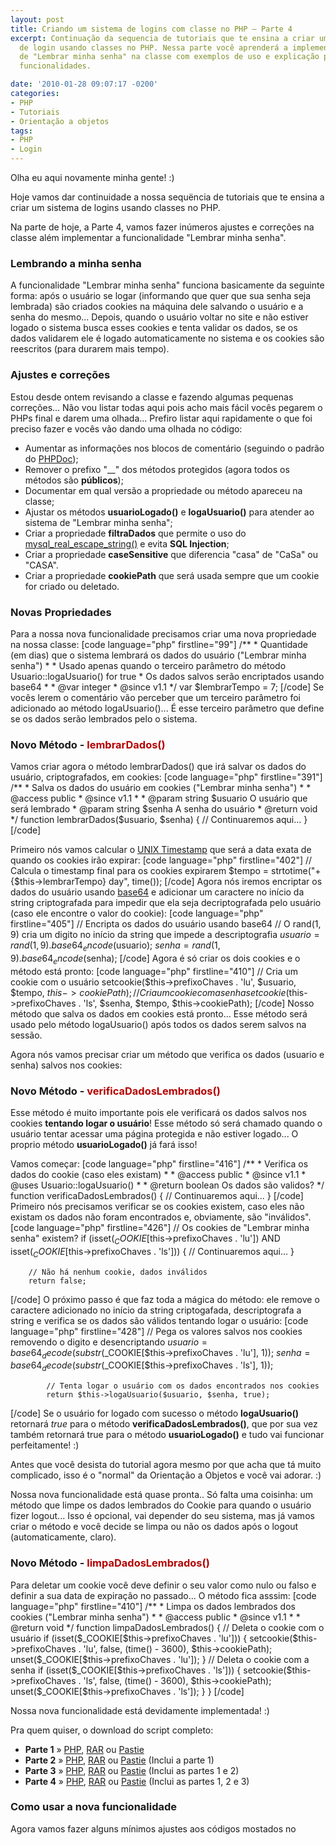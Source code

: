 ```yaml
---
layout: post
title: Criando um sistema de logins com classe no PHP – Parte 4
excerpt: Continuação da sequencia de tutoriais que te ensina a criar um poderoso sistema
  de login usando classes no PHP. Nessa parte você aprenderá a implementar o sistema
  de "Lembrar minha senha" na classe com exemplos de uso e explicação para todas as
  funcionalidades.

date: '2010-01-28 09:07:17 -0200'
categories:
- PHP
- Tutoriais
- Orientação a objetos
tags:
- PHP
- Login
---
```

Olha eu aqui novamente minha gente! :)

Hoje vamos dar continuidade a nossa sequëncia de tutoriais que te ensina a criar um sistema de logins usando classes no PHP.

Na parte de hoje, a Parte 4, vamos fazer inúmeros ajustes e correções na classe além implementar a funcionalidade "Lembrar minha senha".

<h3>Lembrando a minha senha</h3>
A funcionalidade "Lembrar minha senha" funciona basicamente da seguinte forma: após o usuário se logar (informando que quer que sua senha seja lembrada) são criados cookies na máquina dele salvando o usuário e a senha do mesmo... Depois, quando o usuário voltar no site e não estiver logado o sistema busca esses cookies e tenta validar os dados, se os dados validarem ele é logado automaticamente no sistema e os cookies são reescritos (para durarem mais tempo).

<h3>Ajustes e correções</h3>
Estou desde ontem revisando a classe e fazendo algumas pequenas correções... Não vou listar todas aqui pois acho mais fácil vocês pegarem o PHPs final e darem uma olhada... Prefiro listar aqui rapidamente o que foi preciso fazer e vocês vão dando uma olhada no código:

<ul>
<li>Aumentar as informações nos blocos de comentário (seguindo o padrão do <a href="http://www.phpdoc.org/" title="PHPDoc">PHPDoc</a>);</li>
<li>Remover o prefixo "__" dos métodos protegidos (agora todos os métodos são <strong>públicos</strong>);</li>
<li>Documentar em qual versão a propriedade ou método apareceu na classe;</li>
<li>Ajustar os métodos <strong>usuarioLogado()</strong> e <strong>logaUsuario()</strong> para atender ao sistema de "Lembrar minha senha";</li>
<li>Criar a propriedade <strong>filtraDados</strong> que permite o uso do <a href="http://br.php.net/manual/en/function.mysql-real-escape-string.php" title="mysql_real_escape_string()">mysql_real_escape_string()</a> e evita <strong>SQL Injection</strong>;</li>
<li>Criar a propriedade <strong>caseSensitive</strong> que diferencia "casa" de "CaSa" ou "CASA".</li>
<li>Criar a propriedade <strong>cookiePath</strong> que será usada sempre que um cookie for criado ou deletado.</li>
</ul>


<h3>Novas Propriedades</h3>
Para a nossa nova funcionalidade precisamos criar uma nova propriedade na nossa classe:
[code language="php" firstline="99"]
	/**
	 * Quantidade (em dias) que o sistema lembrará os dados do usuário ("Lembrar minha senha")
	 *
	 * Usado apenas quando o terceiro parâmetro do método Usuario::logaUsuario() for true
	 * Os dados salvos serão encriptados usando base64
	 *
	 * @var integer
	 * @since v1.1
	 */
	var $lembrarTempo = 7;
[/code]
Se vocês lerem o comentário vão perceber que um terceiro parâmetro foi adicionado ao método logaUsuario()... É esse terceiro parâmetro que define se os dados serão lembrados pelo o sistema.

<h3>Novo Método - <span style="color: #B40000">lembrarDados()</span></h3>
Vamos criar agora o método lembrarDados() que irá salvar os dados do usuário, criptografados, em cookies:
[code language="php" firstline="391"]
	/**
	 * Salva os dados do usuário em cookies ("Lembrar minha senha")
	 *
	 * @access public
	 * @since v1.1
	 *
	 * @param string $usuario O usuário que será lembrado
	 * @param string $senha A senha do usuário
	 * @return void
	 */
	function lembrarDados($usuario, $senha) {
		// Continuaremos aqui...
	}
[/code]

Primeiro nós vamos calcular o <a href="http://pt.wikipedia.org/wiki/Era_Unix" title="UNIX Timestamp">UNIX Timestamp</a> que será a data exata de quando os cookies irão expirar:
[code language="php" firstline="402"]
		// Calcula o timestamp final para os cookies expirarem
		$tempo = strtotime("+{$this->lembrarTempo} day", time());
[/code]
Agora nós iremos encriptar os dados do usuário usando <a href="http://pt.wikipedia.org/wiki/Base64" title="base64">base64</a> e adicionar um caractere no início da string criptografada para impedir que ela seja decriptografada pelo usuário (caso ele encontre o valor do cookie):
[code language="php" firstline="405"]
		// Encripta os dados do usuário usando base64
		// O rand(1, 9) cria um digito no início da string que impede a descriptografia
		$usuario = rand(1, 9) . base64_encode($usuario);
		$senha = rand(1, 9) . base64_encode($senha);
[/code]
Agora é só criar os dois cookies e o método está pronto:
[code language="php" firstline="410"]
		// Cria um cookie com o usuário
		setcookie($this->prefixoChaves . 'lu', $usuario, $tempo, $this->cookiePath);
		// Cria um cookie com a senha
		setcookie($this->prefixoChaves . 'ls', $senha, $tempo, $this->cookiePath);
[/code]
Nosso método que salva os dados em cookies está pronto... Esse método será usado pelo método logaUsuario() após todos os dados serem salvos na sessão.

Agora nós vamos precisar criar um método que verifica os dados (usuario e senha) salvos nos cookies:

<h3>Novo Método - <span style="color: #B40000">verificaDadosLembrados()</span></h3>
Esse método é muito importante pois ele verificará os dados salvos nos cookies <strong>tentando logar o usuário</strong>! Esse método só será chamado quando o usuário tentar acessar uma página protegida e não estiver logado... O proprio método <strong>usuarioLogado()</strong> já fará isso!

Vamos começar:
[code language="php" firstline="416"]
	/**
	 * Verifica os dados do cookie (caso eles existam)
	 *
	 * @access public
	 * @since v1.1
	 * @uses Usuario::logaUsuario()
	 *
	 * @return boolean Os dados são validos?
	 */
	function verificaDadosLembrados() {
		// Continuaremos aqui...
	}
[/code]
Primeiro nós precisamos verificar se os cookies existem, caso eles não existam os dados não foram encontrados e, obviamente, são "inválidos".
[code language="php" firstline="426"]
		// Os cookies de "Lembrar minha senha" existem?
		if (isset($_COOKIE[$this->prefixoChaves . 'lu']) AND isset($_COOKIE[$this->prefixoChaves . 'ls'])) {
			// Continuaremos aqui...
		}

		// Não há nenhum cookie, dados inválidos
		return false;
[/code]
O próximo passo é que faz toda a mágica do método: ele remove o caractere adicionado no início da string criptogafada, descriptografa a string e verifica se os dados são válidos tentando logar o usuário:
[code language="php" firstline="428"]
			// Pega os valores salvos nos cookies removendo o digito e desencriptando
			$usuario = base64_decode(substr($_COOKIE[$this->prefixoChaves . 'lu'], 1));
			$senha = base64_decode(substr($_COOKIE[$this->prefixoChaves . 'ls'], 1));

			// Tenta logar o usuário com os dados encontrados nos cookies
			return $this->logaUsuario($usuario, $senha, true);
[/code]
Se o usuário for logado com sucesso o método <strong>logaUsuario()</strong> retornará <em>true</em> para o método <strong>verificaDadosLembrados()</strong>, que por sua vez também retornará true para o método <strong>usuarioLogado()</strong> e tudo vai funcionar perfeitamente! :)

Antes que você desista do tutorial agora mesmo por que acha que tá muito complicado, isso é o "normal" da Orientação a Objetos e você vai adorar. :)

Nossa nova funcionalidade está quase pronta.. Só falta uma coisinha: um método que limpe os dados lembrados do Cookie para quando o usuário fizer logout... Isso é opcional, vai depender do seu sistema, mas já vamos criar o método e você decide se limpa ou não os dados após o logout (automaticamente, claro).

<h3>Novo Método - <span style="color: #B40000">limpaDadosLembrados()</span></h3>
Para deletar um cookie você deve definir o seu valor como nulo ou falso e definir a sua data de expiração no passado... O método fica asssim:
[code language="php" firstline="410"]
	/**
	 * Limpa os dados lembrados dos cookies ("Lembrar minha senha")
	 *
	 * @access public
	 * @since v1.1
	 *
	 * @return void
	 */
	function limpaDadosLembrados() {
		// Deleta o cookie com o usuário
		if (isset($_COOKIE[$this->prefixoChaves . 'lu'])) {
			setcookie($this->prefixoChaves . 'lu', false, (time() - 3600), $this->cookiePath);
			unset($_COOKIE[$this->prefixoChaves . 'lu']);
		}
		// Deleta o cookie com a senha
		if (isset($_COOKIE[$this->prefixoChaves . 'ls'])) {
			setcookie($this->prefixoChaves . 'ls', false, (time() - 3600), $this->cookiePath);
			unset($_COOKIE[$this->prefixoChaves . 'ls']);
		}
	}
[/code]

Nossa nova funcionalidade está devidamente implementada! :)

Pra quem quiser, o download do script completo:

<ul>
<li><strong>Parte 1</strong> » <a href="/arquivos/2010/01/usuarios.class.parte1.phps" title="usuarios.class.parte1.phps (Parte 1)" target="_blank">PHP</a>, <a href="/arquivos/2010/01/usuarios.class.parte1.rar" title="usuarios.class.parte1.rar (Parte 1)" target="_blank">RAR</a> ou <a href="http://pastie.org/826194" title="Pastie (Parte 1)" target="_blank">Pastie</a></li>
<li><strong>Parte 2</strong> » <a href="/arquivos/2010/01/usuarios.class.parte2.phps" title="usuarios.class.parte2.phps (Parte 2)" target="_blank">PHP</a>, <a href="/arquivos/2010/01/usuarios.class.parte2.rar" title="usuarios.class.parte2.rar (Parte 2)" target="_blank">RAR</a> ou <a href="http://pastie.org/826197" title="Pastie (Parte 2)" target="_blank">Pastie</a> (Inclui a parte 1)</li>
<li><strong>Parte 3</strong> » <a href="/arquivos/2010/01/usuarios.class.parte3.phps" title="usuarios.class.parte3.phps (Parte 3)" target="_blank">PHP</a>, <a href="/arquivos/2010/01/usuarios.class.parte3.rar" title="usuarios.class.parte3.rar (Parte 3)" target="_blank">RAR</a> ou <a href="http://pastie.org/826200" title="Pastie (Parte 3)" target="_blank">Pastie</a> (Inclui as partes 1 e 2)</li>
<li><strong>Parte 4</strong> » <a href="/arquivos/2010/01/usuarios.class.parte4.phps" title="usuarios.class.parte4.phps (Parte 4)" target="_blank">PHP</a>, <a href="/arquivos/2010/01/usuarios.class.parte4.rar" title="usuarios.class.parte4.rar (Parte 4)" target="_blank">RAR</a> ou <a href="http://pastie.org/826208" title="Pastie (Parte 4)" target="_blank">Pastie</a> (Inclui as partes 1, 2 e 3)</li>
</ul>
<h3>Como usar a nova funcionalidade</h3>
Agora vamos fazer alguns mínimos ajustes aos códigos mostados no <a href="/sistema-de-logins-com-classe-no-php-como-usar" title="Sistema de logins com classe no PHP â

